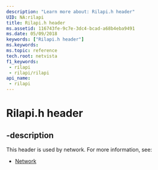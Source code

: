 ```yaml
---
description: "Learn more about: Rilapi.h header"
UID: NA:rilapi
title: Rilapi.h header
ms.assetid: 116743fe-9c7e-3dc4-bcad-a68b4eba9491
ms.date: 05/09/2018
keywords: ["Rilapi.h header"]
ms.keywords: 
ms.topic: reference
tech.root: netvista
f1_keywords:
 - rilapi
 - rilapi/rilapi
api_name:
 - rilapi
---
```


# Rilapi.h header


## -description

This header is used by network. For more information, see:

- [Network](../_netvista/index.md)

